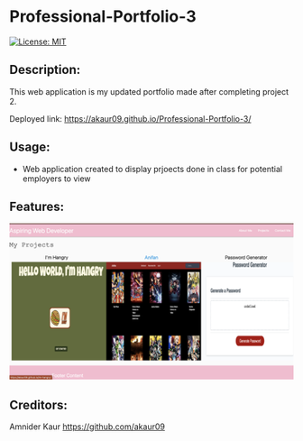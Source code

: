 # Professional-Portfolio-3

[![License: MIT](https://img.shields.io/badge/License-MIT-yellow.svg)](https://opensource.org/licenses/MIT)

## Description:
This web application is my updated portfolio made after completing project 2.

Deployed link: https://akaur09.github.io/Professional-Portfolio-3/

## Usage:
- Web application created to display prjoects done in class for potential employers to view
## Features:

![Alt img](./images/homepage.png)

## Creditors:
Amnider Kaur https://github.com/akaur09 
